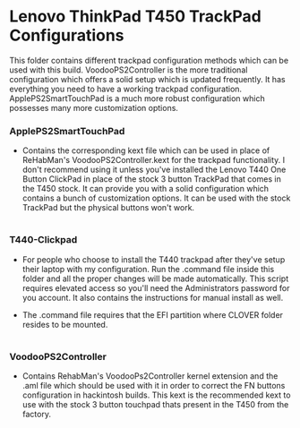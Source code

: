 # Lenovo ThinkPad T450 TrackPad Configurations

This folder contains different trackpad configuration methods which can be used with this build. VoodooPS2Controller is the more traditional configuration which offers a solid setup which is updated frequently. It has everything you need to have a working trackpad configuration. ApplePS2SmartTouchPad is a much more robust configuration which possesses many more customization options. 

### ApplePS2SmartTouchPad

- Contains the corresponding kext file which can be used in place of ReHabMan's VoodooPS2Controller.kext for the trackpad functionality. I don't recommend using it unless you've installed the Lenovo T440 One Button ClickPad in place of the stock 3 button TrackPad that comes in the T450 stock. It can provide you with a solid configuration which contains a bunch of customization options. It can be used with the stock TrackPad but the physical buttons won't work.

#

### T440-Clickpad

- For people who choose to install the T440 trackpad after they've setup their laptop with my configuration. Run the .command file inside this folder and all the proper changes will be made automatically. This script requires elevated access so you'll need the Administrators password for you account. It also contains the instructions for manual install as well.

- The .command file requires that the EFI partition where CLOVER folder resides to be mounted.

# 

### VoodooPS2Controller

- Contains RehabMan's VoodooPs2Controller kernel extension and the .aml file which should be used with it in order to correct the FN buttons configuration in hackintosh builds. This kext is the recommended kext to use with the stock 3 button touchpad thats present in the T450 from the factory.

